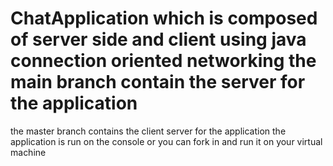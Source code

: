 # ChatApplication which is composed of server side and client using java connection oriented networking the main branch contain the server for the application
the master branch contains the client server for the application
the application is run on the console or you can fork in and run it on your virtual machine 
